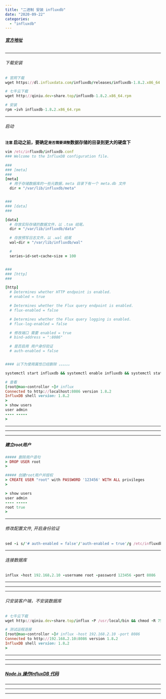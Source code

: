 ```yaml
---
title: "二进制 安装 influxdb"
date: "2020-09-22"
categories: 
  - "influxdb"
---
```


###### **[官方地址](https://portal.influxdata.com/downloads/ "官方地址")**

* * *

###### 下载安装

```ruby
# 官网下载
wget https://dl.influxdata.com/influxdb/releases/influxdb-1.8.2.x86_64.rpm

# 七牛云下载
wget http://qiniu.dev-share.top/influxdb-1.8.2.x86_64.rpm

# 安装
rpm -ivh influxdb-1.8.2.x86_64.rpm
```

* * *

###### 启动

**`注意` 启动之前，要确定`是否需要调整`数据存储的目录到更大的硬盘下**

```ruby
vim /etc/influxdb/influxdb.conf
### Welcome to the InfluxDB configuration file.

###
### [meta]
###
[meta]
  # 用于存储数据库的一些元数据，meta 目录下有一个 meta.db 文件
  dir = "/var/lib/influxdb/meta"


###
### [data]
###

[data]
  # 存放实际存储的数据文件，以 .tsm 结尾。
  dir = "/var/lib/influxdb/data"

  # 存放预写日志文件，以 .wal 结尾
  wal-dir = "/var/lib/influxdb/wal"

  #
  series-id-set-cache-size = 100


###
### [http]
###

[http]
  # Determines whether HTTP endpoint is enabled.
  # enabled = true

  # Determines whether the Flux query endpoint is enabled.
  # flux-enabled = false

  # Determines whether the Flux query logging is enabled.
  # flux-log-enabled = false

  # 修改端口 需要 enabled = true
  # bind-address = ":8086"

  # 是否启用 用户身份验证
  # auth-enabled = false


#### 以下为使用属性已经删除 。。。。。。

```

```ruby
systemctl start influxdb && systemctl enable influxdb && systemctl status influxdb

# 查看
[root@mao-controllor ~]# influx
Connected to http://localhost:8086 version 1.8.2
InfluxDB shell version: 1.8.2
>
> show users
user admin
---- -----
>
```

* * *

* * *

* * *

##### 建立root用户

```ruby
##### 删除用户语句
> DROP USER root
>

##### 创建root用户并授权
> CREATE USER "root" with PASSWORD '123456' WITH ALL privileges
>

> show users
user admin
---- -----
root true
>

```

* * *

###### 修改配置文件, 开启身份验证

```ruby
sed -i s/'# auth-enabled = false'/'auth-enabled = true'/g /etc/influxdb/influxdb.conf && systemctl restart influxdb
```

* * *

###### 连接数据库

```ruby
influx -host 192.168.2.10 -username root -password 123456 -port 8086
```

* * *

* * *

* * *

###### 只安装客户端，不安装数据库

```ruby
# 七牛云下载
wget http://qiniu.dev-share.top/influx -P /usr/local/bin && chmod -R 755 /usr/local/bin/influx

# 测试运程连接
[root@mao-controllor ~]# influx -host 192.168.2.10 -port 8086
Connected to http://192.168.2.10:8086 version 1.8.2
InfluxDB shell version: 1.8.2
>
```

* * *

* * *

* * *

##### [Node.js 操作InfluxDB 代码](https://gitee.com/eric-mao/node-js-server.git "Node.js 操作InfluxDB 代码")

* * *

* * *

* * *
